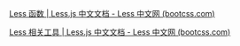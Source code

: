 [Less 函数 | Less.js 中文文档 - Less 中文网 (bootcss.com)](https://less.bootcss.com/functions/)

[Less 相关工具 | Less.js 中文文档 - Less 中文网 (bootcss.com)](https://less.bootcss.com/tools/)

